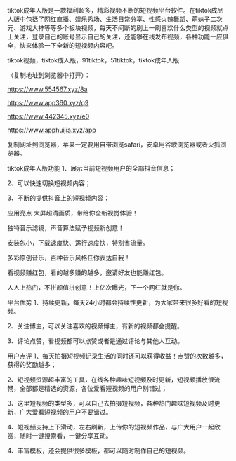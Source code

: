 tiktok成年人版是一款福利超多，精彩视频不断的短视频平台软件。在tiktok成品人版中包括了网红直播、娱乐秀场、生活日常分享、性感火辣舞蹈、萌妹子二次元、游戏大神等等多个板块视频，每天不间断的刷上一刷喜欢什么类型的视频就点上关注，登录自己的账号显示自己的关注，还能够在线发布视频，各种功能一应俱全，快来体验一下全新的短视频内容吧。

tiktok视频，tiktok成人版，91tiktok，51tiktok，tiktok成年人版

（复制地址到浏览器中打开）：

https://www.554567.xyz/8a

https://www.app360.xyz/q9

https://www.442345.xyz/e0

https://www.apphuijia.xyz/app

复制网址到浏览器，苹果一定要用自带浏览safari，安卓用谷歌浏览器或者火狐浏览器。


tiktok成年人版功能
1、展示当前短视频用户的全部抖音信息；

2、可以快速切换短视频内容；

3、不断的提供抖音上的短视频内容；

应用亮点
大屏超清画质，带给你全新视觉体验！

独特音乐滤镜，声音算法赋予视频新创意！

安装包小，下载速度快、运行速度快，特别省流量。

多彩原创音乐，百种音乐风格任你表达自我！

看视频赚红包，看的越多赚的越多，邀请好友也能赚红包。

人人上热门，不拼颜值拼创意！上亿次曝光，下一个网红就是你。

平台优势
1、持续更新，每天24小时都会持续性更新，为大家带来很多好看的短视频。

2、关注博主，可以关注喜欢的视频博主，有新的视频都会提醒。

3、评论点赞，看视频都可以点赞或者是通过评论与其他人互动。

用户点评
1、每天拍摄短视频记录生活的同时还可以获得收益！点赞的次数越多，获得的奖励越多；

2、短视频资源超丰富的工具，在线各种趣味短视频及时更新，短视频播放很流畅，全部都是精选的资源，各位爱看短视频的用户别错过；

3、这里短视频的类型多，可以自己去拍摄短视频，各种热门趣味短视频及时更新，广大爱看短视频的用户不要错过。

4、短视频支持上下滑动，左右刷新，上传你的短视频作品，与广大用户一起欣赏，随时一键搜索看，一键分享互动。

4、丰富模板，还会提供很多模板，都可以随时制作自己的短视频。
